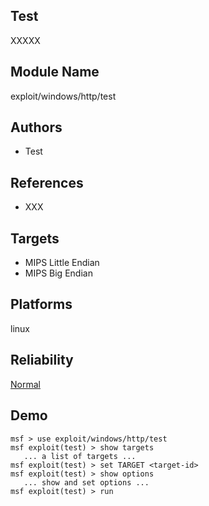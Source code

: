 ## Test

XXXXX


## Module Name
exploit/windows/http/test

## Authors
* Test


## References
* XXX



## Targets
* MIPS Little Endian
* MIPS Big Endian


## Platforms
linux

## Reliability
[Normal](https://github.com/rapid7/metasploit-framework/wiki/Exploit-Ranking)

## Demo

```
msf > use exploit/windows/http/test
msf exploit(test) > show targets
   ... a list of targets ...
msf exploit(test) > set TARGET <target-id>
msf exploit(test) > show options
   ... show and set options ...
msf exploit(test) > run
```
    
    